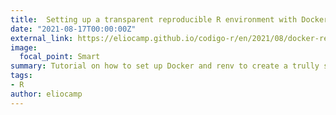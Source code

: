 ```yaml
---
title:  Setting up a transparent reproducible R environment with Docker + renv | Código R
date: "2021-08-17T00:00:00Z"
external_link: https://eliocamp.github.io/codigo-r/en/2021/08/docker-renv/
image:
  focal_point: Smart
summary: Tutorial on how to set up Docker and renv to create a trully stellar reproducible environment.
tags:
- R
author: eliocamp
---
```

